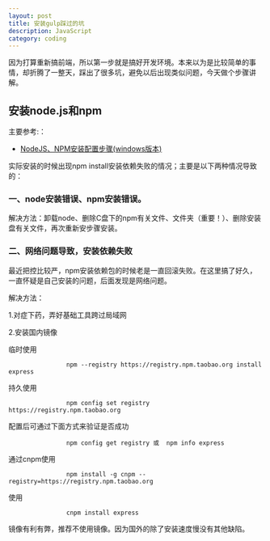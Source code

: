 ```yaml
---
layout: post
title: 安装gulp踩过的坑
description: JavaScript
category: coding
---
```

因为打算重新搞前端，所以第一步就是搞好开发环境。本来以为是比较简单的事情，却折腾了一整天，踩出了很多坑，避免以后出现类似问题，今天做个步骤讲解。

## 安装node.js和npm

主要参考:：

- [NodeJS、NPM安装配置步骤(windows版本)][0]

实际安装的时候出现npm install安装依赖失败的情况；主要是以下两种情况导致的：

### 一、node安装错误、npm安装错误。

解决方法：卸载node、删除C盘下的npm有关文件、文件夹（重要！）、删除安装盘有关文件，再次重新安步骤安装。

### 二、网络问题导致，安装依赖失败

最近把控比较严，npm安装依赖包的时候老是一直回滚失败。在这里搞了好久，一直怀疑是自己安装的问题，后面发现是网络问题。

解决方法：

1.对症下药，弄好基础工具跨过局域网

2.安装国内镜像

临时使用

                    npm --registry https://registry.npm.taobao.org install express

持久使用

                    npm config set registry https://registry.npm.taobao.org

配置后可通过下面方式来验证是否成功

                    npm config get registry 或  npm info express

通过cnpm使用

                    npm install -g cnpm --registry=https://registry.npm.taobao.org

使用

                    cnpm install express


镜像有利有弊，推荐不使用镜像。因为国外的除了安装速度慢没有其他缺陷。


[0]: https://jingyan.baidu.com/article/48b37f8dd141b41a646488bc.html